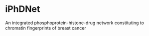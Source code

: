 # iPhDNet
An integrated phosphoprotein-histone-drug network constituting to chromatin fingerprints of breast cancer

